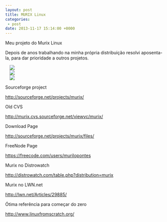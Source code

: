 ```yaml
---
layout: post
title: MURIX Linux
categories:
 - post
date: 2013-11-17 15:14:00 +0000
---
```


Meu projeto do Murix Linux  

<a name="more"></a>  

<div class="separator" style="clear: both; text-align: center;">
</div>

Depois de anos trabalhando na minha própria distribuição resolvi aposenta-la, para dar prioridade a outros projetos.  

  

<a href="http://3.bp.blogspot.com/-n7a9WIIw_Zo/UkhNxFx_9FI/AAAAAAAAl28/fWlt8Yp6vwo/s1600/murix2.png" imageanchor="1" style="margin-left: 1em; margin-right: 1em;">

<img border="0" src="http://3.bp.blogspot.com/-n7a9WIIw_Zo/UkhNxFx_9FI/AAAAAAAAl28/fWlt8Yp6vwo/s1600/murix2.png"/>

</a>  

<div class="separator" style="clear: both; text-align: center;">
</div>

  

<a href="http://1.bp.blogspot.com/-8NLbq413Cow/Uk4Q7WONeDI/AAAAAAAAl6I/4HsW1gxrWs0/s1600/murix.png" imageanchor="1" style="margin-left: 1em; margin-right: 1em;">

<img border="0" src="http://1.bp.blogspot.com/-8NLbq413Cow/Uk4Q7WONeDI/AAAAAAAAl6I/4HsW1gxrWs0/s1600/murix.png"/>

</a>  

<div class="separator" style="clear: both; text-align: center;">
</div>

  

  

<div class="separator" style="clear: both; text-align: center;">
</div>

  

<a href="http://4.bp.blogspot.com/-XYdTVSgyRPE/Uk4RmV5X2tI/AAAAAAAAl6Q/OHSFKJrYPgI/s1600/murix-linux_1.png" imageanchor="1" style="margin-left: 1em; margin-right: 1em;">

<img border="0" src="http://4.bp.blogspot.com/-XYdTVSgyRPE/Uk4RmV5X2tI/AAAAAAAAl6Q/OHSFKJrYPgI/s1600/murix-linux_1.png"/>

</a>  

  

  

Sourceforge project  

<http://sourceforge.net/projects/murix/>  

  

  

Old CVS  

<http://murix.cvs.sourceforge.net/viewvc/murix/>  

  

Download Page  

<http://sourceforge.net/projects/murix/files/>  

  

FreeNode Page  

<https://freecode.com/users/murilopontes>  

  

Murix no Distrowatch  

<http://distrowatch.com/table.php?distribution=murix>  

  

  

Murix no LWN.net  

<http://lwn.net/Articles/29885/>  

  

  

  

  

Ótima referência para começar do zero  

<http://www.linuxfromscratch.org/>  

  

  

  